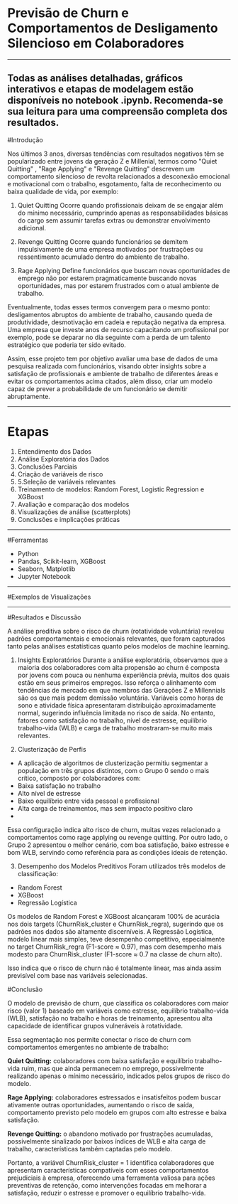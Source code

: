 # Previsão de Churn e Comportamentos de Desligamento Silencioso em Colaboradores
---
**Todas as análises detalhadas, gráficos interativos e etapas de modelagem estão disponíveis no notebook .ipynb. Recomenda-se sua leitura para uma compreensão completa dos resultados.**
---
#Introdução

Nos últimos 3 anos, diversas tendências com resultados negativos têm se popularizado entre jovens da geração Z e Millenial, termos como "Quiet Quitting" , "Rage Applying" e "Revenge Quitting" descrevem um comportamento silencioso de revolta relacionados a desconexão emocional e motivacional com o trabalho, esgotamento, falta de reconhecimento ou baixa qualidade de vida, por exemplo:

1. Quiet Quitting
Ocorre quando profissionais deixam de se engajar além do mínimo necessário, cumprindo apenas as responsabilidades básicas do cargo sem assumir tarefas extras ou demonstrar envolvimento adicional.

2. Revenge Quitting
Ocorre quando funcionários se demitem impulsivamente de uma empresa motivados por frustrações ou ressentimento acumulado dentro do ambiente de trabalho.

3. Rage Applying
Define funcionários que buscam novas oportunidades de emprego não por estarem pragmaticamente buscando novas oportunidades, mas por estarem frustrados com o atual ambiente de trabalho.

Eventualmente, todas esses termos convergem para o mesmo ponto: desligamentos abruptos do ambiente de trabalho, causando queda de produtividade, desmotivação em cadeia e reputação negativa da empresa. Uma empresa que investe anos de recurso capacitando um profissional por exemplo, pode se deparar no dia seguinte com a perda de um talento estratégico que poderia ter sido evitado.

Assim, esse projeto tem por objetivo avaliar uma base de dados de uma pesquisa realizada com funcionários, visando obter insights sobre a satisfação de profissionais e ambiente de trabalho de diferentes áreas e evitar os comportamentos acima citados, além disso, criar um modelo capaz de prever a probabilidade de um funcionário se demitir abruptamente.

---

# Etapas

1. Entendimento dos Dados
2. Análise Exploratória dos Dados
3. Conclusões Parciais
4. Criação de variáveis de risco
5. 5.Seleção de variáveis relevantes
6. Treinamento de modelos: Random Forest, Logistic Regression e XGBoost
7. Avaliação e comparação dos modelos
8. Visualizações de análise (scatterplots)
9. Conclusões e implicações práticas
    
---

#Ferramentas
- Python 
- Pandas, Scikit-learn, XGBoost
- Seaborn, Matplotlib
- Jupyter Notebook

---

#Exemplos de Visualizações

---

#Resultados e Discussão

A análise preditiva sobre o risco de churn (rotatividade voluntária) revelou padrões comportamentais e emocionais relevantes, que foram capturados tanto pelas análises estatísticas quanto pelos modelos de machine learning.

1. Insights Exploratórios
Durante a análise exploratória, observamos que a maioria dos colaboradores com alta propensão ao churn é composta por jovens com pouca ou nenhuma experiência prévia, muitos dos quais estão em seus primeiros empregos. Isso reforça o alinhamento com tendências de mercado em que membros das Gerações Z e Millennials são os que mais pedem demissão voluntária.
Variáveis como horas de sono e atividade física apresentaram distribuição aproximadamente normal, sugerindo influência limitada no risco de saída. No entanto, fatores como satisfação no trabalho, nível de estresse, equilíbrio trabalho-vida (WLB) e carga de trabalho mostraram-se muito mais relevantes.

2. Clusterização de Perfis
- A aplicação de algoritmos de clusterização permitiu segmentar a população em três grupos distintos, com o Grupo 0 sendo o mais crítico, composto por colaboradores com:
- Baixa satisfação no trabalho
- Alto nível de estresse
- Baixo equilíbrio entre vida pessoal e profissional
- Alta carga de treinamentos, mas sem impacto positivo claro
- 
Essa configuração indica alto risco de churn, muitas vezes relacionado a comportamentos como rage applying ou revenge quitting.
Por outro lado, o Grupo 2 apresentou o melhor cenário, com boa satisfação, baixo estresse e bom WLB, servindo como referência para as condições ideais de retenção.

3. Desempenho dos Modelos Preditivos
Foram utilizados três modelos de classificação:
- Random Forest
- XGBoost
- Regressão Logística

Os modelos de Random Forest e XGBoost alcançaram 100% de acurácia nos dois targets (ChurnRisk_cluster e ChurnRisk_regra), sugerindo que os padrões nos dados são altamente discerníveis.
A Regressão Logística, modelo linear mais simples, teve desempenho competitivo, especialmente no target ChurnRisk_regra (F1-score ≈ 0.97), mas com desempenho mais modesto para ChurnRisk_cluster (F1-score ≈ 0.7 na classe de churn alto).

Isso indica que o risco de churn não é totalmente linear, mas ainda assim previsível com base nas variáveis selecionadas.

#Conclusão

O modelo de previsão de churn, que classifica os colaboradores com maior risco (valor 1) baseado em variáveis como estresse, equilíbrio trabalho-vida (WLB), satisfação no trabalho e horas de treinamento, apresentou alta capacidade de identificar grupos vulneráveis à rotatividade.

Essa segmentação nos permite conectar o risco de churn com comportamentos emergentes no ambiente de trabalho:

**Quiet Quitting:** colaboradores com baixa satisfação e equilíbrio trabalho-vida ruim, mas que ainda permanecem no emprego, possivelmente realizando apenas o mínimo necessário, indicados pelos grupos de risco do modelo.

**Rage Applying:** colaboradores estressados e insatisfeitos podem buscar ativamente outras oportunidades, aumentando o risco de saída, comportamento previsto pelo modelo em grupos com alto estresse e baixa satisfação.

**Revenge Quitting:** o abandono motivado por frustrações acumuladas, possivelmente sinalizado por baixos índices de WLB e alta carga de trabalho, características também captadas pelo modelo.

Portanto, a variável ChurnRisk_cluster = 1 identifica colaboradores que apresentam características compatíveis com esses comportamentos prejudiciais à empresa, oferecendo uma ferramenta valiosa para ações preventivas de retenção, como intervenções focadas em melhorar a satisfação, reduzir o estresse e promover o equilíbrio trabalho-vida.



